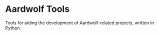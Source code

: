 # Aardwolf Tools

Tools for aiding the development of Aardwolf-related projects, written in Python.
